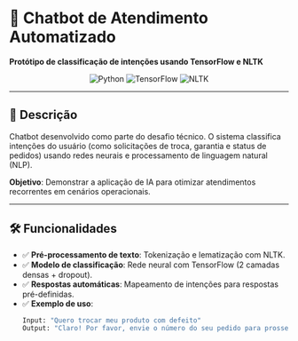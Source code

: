 # 🤖 Chatbot de Atendimento Automatizado
**Protótipo de classificação de intenções usando TensorFlow e NLTK**  

<div align="center">
  <img src="https://img.shields.io/badge/Python-3.8%2B-blue?logo=python" alt="Python">
  <img src="https://img.shields.io/badge/TensorFlow-2.10-orange?logo=tensorflow" alt="TensorFlow">
  <img src="https://img.shields.io/badge/NLTK-3.7-lightgrey?logo=nltk" alt="NLTK">
</div>

---

## 📝 **Descrição**  
Chatbot desenvolvido como parte do desafio técnico. O sistema classifica intenções do usuário (como solicitações de troca, garantia e status de pedidos) usando redes neurais e processamento de linguagem natural (NLP).  

**Objetivo**: Demonstrar a aplicação de IA para otimizar atendimentos recorrentes em cenários operacionais.  

---

## 🛠️ **Funcionalidades**  
- ✅ **Pré-processamento de texto**: Tokenização e lematização com NLTK.  
- ✅ **Modelo de classificação**: Rede neural com TensorFlow (2 camadas densas + dropout).  
- ✅ **Respostas automáticas**: Mapeamento de intenções para respostas pré-definidas.  
- ✅ **Exemplo de uso**:  
  ```python
  Input: "Quero trocar meu produto com defeito"
  Output: "Claro! Por favor, envie o número do seu pedido para prosseguirmos com a troca."